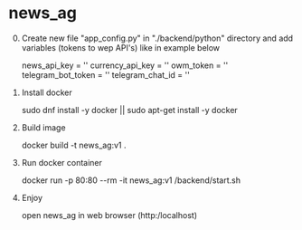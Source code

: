 # news_ag

0. Create new file "app_config.py" in "./backend/python" directory 
and add variables (tokens to wep API's) like in example below

    news_api_key = ''
    currency_api_key = ''
    owm_token = ''
    telegram_bot_token = ''
    telegram_chat_id = ''

1. Install docker

    sudo dnf install -y docker || sudo apt-get install -y docker

2. Build image

    docker build -t news_ag:v1 .

3. Run docker container

    docker run -p 80:80 --rm -it news_ag:v1 /backend/start.sh

4. Enjoy

    open news_ag in web browser (http:/localhost)